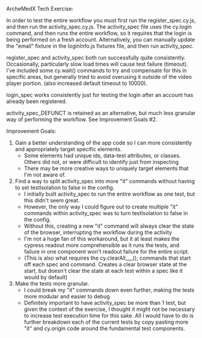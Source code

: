 ArcheMedX Tech Exercise:

In order to test the entire workflow you must first run the register_spec.cy.js, and then run the activity_spec.cy.js. 
The activity_spec file uses the cy.login command, and then runs the entire workflow, so it requires that the login is being performed on a fresh account.
Alternatively, you can manually update the "email" fixture in the loginInfo.js fixtures file, and then run activity_spec.

register_spec and activity_spec both run successfully quite consistently. Occasionally, particularly slow load times will cause test failure (timeout).
I've included some cy.wait() commands to try and compensate for this in specific areas, but generally tried to avoid overusing it outside of the video player portion.
(also increased default timeout to 10000).

login_spec works consistently just for testing the login after an account has already been registered.

activity_spec_DEFUNCT is retained as an alternative, but much less granular way of performing the workflow. See Improvement Goals #2.

Improvement Goals:
1. Gain a better understanding of the app code so I can more consistently and appropriately target specific elements.
   - Some elements had unique ids, data-test attributes, or classes.  Others did not, or were difficult to identify just from inspecting
   - There may be more creative ways to uniquely target elements that I'm not aware of.
2. Find a way to split activity_spec into more "it" commands without having to set testIsolation to false in the config.
   - I initially built activity_spec to run the entire workflow as one test, but this didn't seem great.
   - However, the only way I could figure out to create multiple "it" commands within activity_spec was to turn testIsolation to false in the config.
   - Without this, creating a new "it" command will always clear the state of the browser, interrupting the workflow during the activity
   - I'm not a huge fan of this workaround, but it at least makes the cypress readout more comprehensible as it runs the tests, and failure
     in one component won't readout failure for the entire script.
   - (This is also what requires the cy.clearAll___(); commands that start off each spec and command.  Creates a clear browser state at the start, but doesn't clear the state at each test within a spec like it would by default)
3. Make the tests more granular.
   - I could break my "it" commands down even further, making the tests more modular and easier to debug
   - Definitely important to have activity_spec be more than 1 test, but given the context of the exercise,
     I thought it might not be necessary to increase test execution time for this sake. All I would have to do is further breakdown each of the current tests by
     copy pasting more "it" and cy.origin code around the fundamental test components.
